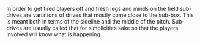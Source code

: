 In order to get tired players off and fresh legs and minds on the field sub-drives are variations of drives that mostly come close to the sub-box. This is meant both in terms of the sideline and the middle of the pitch. Sub-drives are usually called that for simplicities sake so that the players involved will know what is happening 